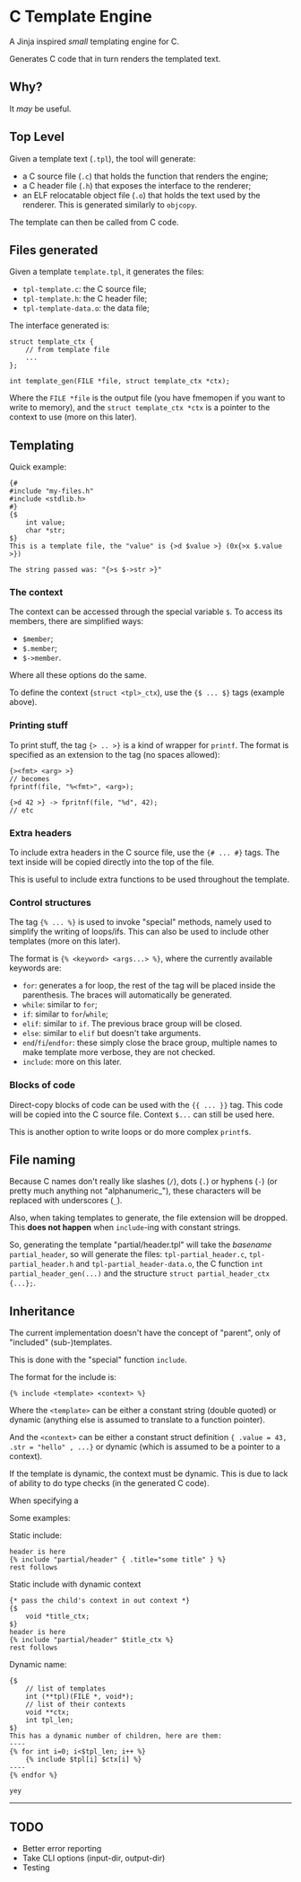 # C Template Engine

A Jinja inspired _small_ templating engine for C.

Generates C code that in turn renders the templated text.

## Why?

It _may_ be useful.

## Top Level

Given a template text (`.tpl`), the tool will generate:

- a C source file (`.c`) that holds the function that renders the engine;
- a C header file (`.h`) that exposes the interface to the renderer;
- an ELF relocatable object file (`.o`) that holds the text used by the renderer. This is generated similarly to `objcopy`.

The template can then be called from C code.

## Files generated

Given a template `template.tpl`, it generates the files:

- `tpl-template.c`: the C source file;
- `tpl-template.h`: the C header file;
- `tpl-template-data.o`: the data file;

The interface generated is:

```
struct template_ctx {
	// from template file
	...
};

int template_gen(FILE *file, struct template_ctx *ctx);
```

Where the `FILE *file` is the output file (you have fmemopen if you want to write to memory), and the `struct template_ctx *ctx` is a pointer to the context to use (more on this later).

## Templating

Quick example:

```
{#
#include "my-files.h"
#include <stdlib.h>
#}
{$
	int value;
	char *str;
$}
This is a template file, the "value" is {>d $value >} (0x{>x $.value >})

The string passed was: "{>s $->str >}"
```

### The context

The context can be accessed through the special variable `$`.
To access its members, there are simplified ways:
- `$member`;
- `$.member`;
- `$->member`.

Where all these options do the same.

To define the context (`struct <tpl>_ctx`), use the `{$ ... $}` tags (example above).

### Printing stuff

To print stuff, the tag `{> .. >}` is a kind of wrapper for `printf`. The format is specified as
an extension to the tag (no spaces allowed):

```
{><fmt> <arg> >}
// becomes
fprintf(file, "%<fmt>", <arg>);

{>d 42 >} -> fpritnf(file, "%d", 42);
// etc
```

### Extra headers

To include extra headers in the C source file, use the `{# ... #}` tags. The text inside will be copied directly into the top of the file.

This is useful to include extra functions to be used throughout the template.

### Control structures

The tag `{% ... %}` is used to invoke "special" methods, namely used
to simplify the writing of loops/ifs. This can also be used to include other templates (more on this later).

The format is `{% <keyword> <args...> %}`, where the currently available keywords are:

- `for`: generates a for loop, the rest of the tag will be placed inside the parenthesis. The braces will automatically be generated.
- `while`: similar to `for`;
- `if`: similar to `for`/`while`;
- `elif`: similar to `if`. The previous brace group will be closed.
- `else`: similar to `elif` but doesn't take arguments.
- `end`/`fi`/`endfor`: these simply close the brace group, multiple names to make template more verbose, they are not checked.
- `include`: more on this later.

### Blocks of code

Direct-copy blocks of code can be used with the `{{ ... }}` tag.
This code will be copied into the C source file. Context `$...` can still be used here.

This is another option to write loops or do more complex `printf`s.

## File naming

Because C names don't really like slashes (`/`), dots (`.`) or
hyphens (`-`) (or pretty much anything not "alphanumeric_"), these
characters will be replaced with underscores (`_`).

Also, when taking templates to generate, the file extension will be dropped. This **does not happen** when `include`-ing with constant strings.

So, generating the template "partial/header.tpl" will take the
_basename_ `partial_header`, so will generate the files:
`tpl-partial_header.c`, `tpl-partial_header.h` and
`tpl-partial_header-data.o`, the C function `int partial_header_gen(...)` and the structure `struct partial_header_ctx {...};`.

## Inheritance

The current implementation doesn't have the concept of "parent", only of "included" (sub-)templates.

This is done with the "special" function `include`.

The format for the include is:

```
{% include <template> <context> %}
```

Where the `<template>` can be either a constant string (double quoted) or dynamic (anything else is assumed to translate to a function pointer).

And the `<context>` can be either a constant struct definition
`{ .value = 43, .str = "hello" , ...}` or dynamic (which is assumed to be a pointer to a context).

If the template is dynamic, the context must be dynamic. This is due to lack of ability to do type checks (in the generated C code).

When specifying a

Some examples:

Static include:
```
header is here
{% include "partial/header" { .title="some title" } %}
rest follows
```

Static include with dynamic context
```
{* pass the child's context in out context *}
{$
	void *title_ctx;
$}
header is here
{% include "partial/header" $title_ctx %}
rest follows
```

Dynamic name:
```
{$
	// list of templates
	int (**tpl)(FILE *, void*);
	// list of their contexts
	void **ctx;
	int tpl_len;
$}
This has a dynamic number of children, here are them:
----
{% for int i=0; i<$tpl_len; i++ %}
	{% include $tpl[i] $ctx[i] %}
----
{% endfor %}

yey
```

---

## TODO

- Better error reporting
- Take CLI options (input-dir, output-dir)
- Testing
